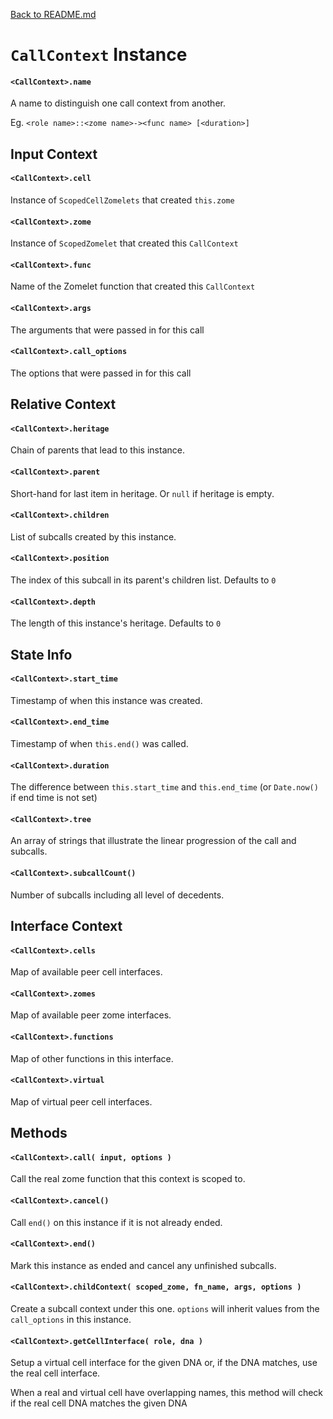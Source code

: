 [Back to README.md](README.md)


# `CallContext` Instance

#### `<CallContext>.name`
A name to distinguish one call context from another.

Eg. `<role name>::<zome name>-><func name> [<duration>]`


## Input Context

#### `<CallContext>.cell`
Instance of `ScopedCellZomelets` that created `this.zome`


#### `<CallContext>.zome`
Instance of `ScopedZomelet` that created this `CallContext`


#### `<CallContext>.func`
Name of the Zomelet function that created this `CallContext`


#### `<CallContext>.args`
The arguments that were passed in for this call


#### `<CallContext>.call_options`
The options that were passed in for this call


## Relative Context

#### `<CallContext>.heritage`
Chain of parents that lead to this instance.


#### `<CallContext>.parent`
Short-hand for last item in heritage.  Or `null` if heritage is empty.


#### `<CallContext>.children`
List of subcalls created by this instance.


#### `<CallContext>.position`
The index of this subcall in its parent's children list.  Defaults to `0`


#### `<CallContext>.depth`
The length of this instance's heritage.  Defaults to `0`


## State Info

#### `<CallContext>.start_time`
Timestamp of when this instance was created.

#### `<CallContext>.end_time`
Timestamp of when `this.end()` was called.


#### `<CallContext>.duration`
The difference between `this.start_time` and `this.end_time` (or `Date.now()` if end time is not
set)


#### `<CallContext>.tree`
An array of strings that illustrate the linear progression of the call and subcalls.


#### `<CallContext>.subcallCount()`
Number of subcalls including all level of decedents.


## Interface Context

#### `<CallContext>.cells`
Map of available peer cell interfaces.

#### `<CallContext>.zomes`
Map of available peer zome interfaces.


#### `<CallContext>.functions`
Map of other functions in this interface.


#### `<CallContext>.virtual`
Map of virtual peer cell interfaces.


## Methods

#### `<CallContext>.call( input, options )`
Call the real zome function that this context is scoped to.


#### `<CallContext>.cancel()`
Call `end()` on this instance if it is not already ended.


#### `<CallContext>.end()`
Mark this instance as ended and cancel any unfinished subcalls.


#### `<CallContext>.childContext( scoped_zome, fn_name, args, options )`
Create a subcall context under this one.  `options` will inherit values from the `call_options` in
this instance.


#### `<CallContext>.getCellInterface( role, dna )`
Setup a virtual cell interface for the given DNA or, if the DNA matches, use the real cell
interface.

When a real and virtual cell have overlapping names, this method will check if the real cell DNA
matches the given DNA
